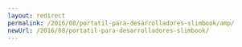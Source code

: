```yaml
---
layout: redirect
permalink: /2016/08/portatil-para-desarrolladores-slimbook/amp/
newUrl: /2016/08/portatil-para-desarrolladores-slimbook/
---
```

